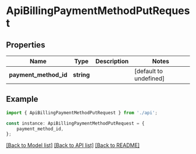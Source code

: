 # ApiBillingPaymentMethodPutRequest


## Properties

Name | Type | Description | Notes
------------ | ------------- | ------------- | -------------
**payment_method_id** | **string** |  | [default to undefined]

## Example

```typescript
import { ApiBillingPaymentMethodPutRequest } from './api';

const instance: ApiBillingPaymentMethodPutRequest = {
    payment_method_id,
};
```

[[Back to Model list]](../README.md#documentation-for-models) [[Back to API list]](../README.md#documentation-for-api-endpoints) [[Back to README]](../README.md)
